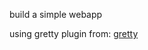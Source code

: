 build a simple webapp

using gretty plugin from: [gretty](http://akhikhl.github.io/gretty-doc/Getting-started.html)
